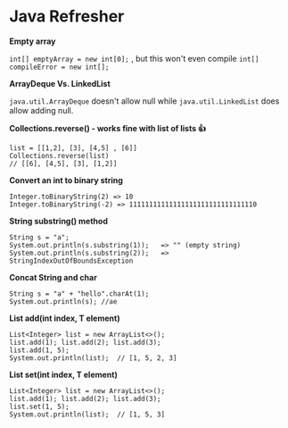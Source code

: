 # Java Refresher


**Empty array**

`int[] emptyArray = new int[0];` , but this won't even compile `int[] compileError = new int[];`


**ArrayDeque Vs. LinkedList**

`java.util.ArrayDeque` doesn't allow null while `java.util.LinkedList` does allow adding null.

**Collections.reverse() - works fine with list of lists 👍**

```
list = [[1,2], [3], [4,5] , [6]]
Collections.reverse(list) 
// [[6], [4,5], [3], [1,2]]
``` 

**Convert an int to binary string**
```
Integer.toBinaryString(2) => 10
Integer.toBinaryString(-2) => 11111111111111111111111111111110

```

**String substring() method**
```
String s = "a";
System.out.println(s.substring(1));   => "" (empty string)
System.out.println(s.substring(2));   => StringIndexOutOfBoundsException  
```

**Concat String and char**
```
String s = "a" + "hello".charAt(1);
System.out.println(s); //ae
```

**List add(int index, T element)**
```
List<Integer> list = new ArrayList<>();
list.add(1); list.add(2); list.add(3);
list.add(1, 5);
System.out.println(list);  // [1, 5, 2, 3]
```

**List set(int index, T element)**
```
List<Integer> list = new ArrayList<>();
list.add(1); list.add(2); list.add(3);
list.set(1, 5);
System.out.println(list);  // [1, 5, 3]
```
